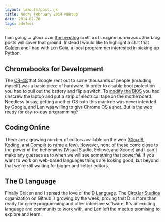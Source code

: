 ```yaml
---
layout: layouts/post.njk
title: RocPy February 2014 Meetup
date: 2014-02-20
tags: advfoss
---
```


I am going to gloss over [the meeting](http://www.meetup.com/Rochester-Python-Meetup/events/164013472/) itself, as I imagine numerous other blog posts will cover that ground. Instead I would like to highlight a chat that [Colden](http://coldencullen.com) and I had with Len Coia, a local programmer interested in picking up Python.

## Chromebooks for Development

The [CR-48](http://en.wikipedia.org/wiki/Chromebook#Cr-48) that Google sent out to some thousands of people (including myself) was a basic piece of hardware. In order to disable boot protection you had to pull out the battery and flip a switch. To [modify the BIOS](http://cr-48.wikispaces.com/Open+the+Cr-48) you had unscrew the laptop and put a strip of electrical tape on the motherboard. Needless to say, getting another OS onto this machine was never intended by Google, and Len was willing to give Chrome OS a shot. But is the web ready for day-to-day programming?

## Coding Online

There are a growing number of editors available on the web ([Cloud9](https://c9.io/), [Koding](https://koding.com/), and [Compilr](https://compilr.com/) to name a few). However, none of these come close to the power of the behemoths (Visual Studio, Eclipse, and Xcode) and I can't make any guesses as to when we will see something that powerful. If you want to work on web-based languages things are looking good, but beyond that we're still waiting for bigger and better editors.

## The D Language

Finally Colden and I spread the love of the [D Language](http://dlang.org/). The [Circular Studios](https://github.com/Circular-Studios) organization on Github is growing by the week, proving that D is more than ready for game programming and other intensive software. It's an exciting language and community to work with, and Len left the meetup promising to explore and learn.
